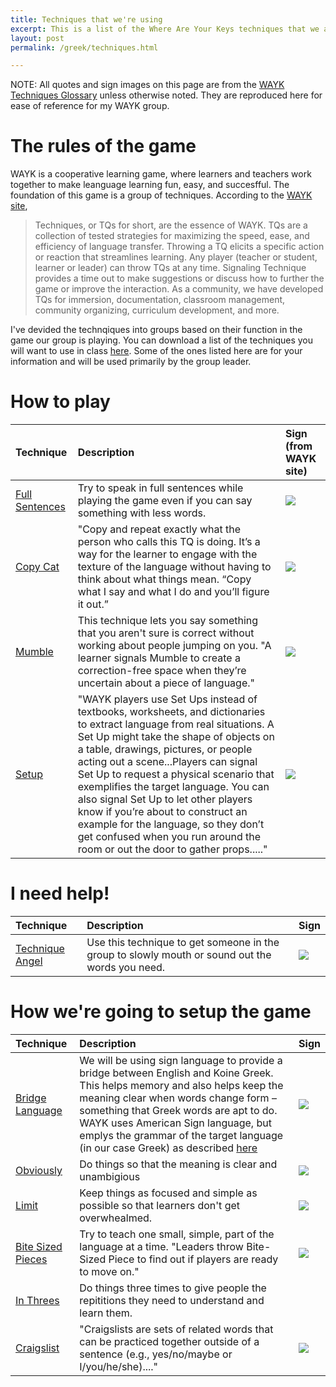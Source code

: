 ```yaml
---
title: Techniques that we're using
excerpt: This is a list of the Where Are Your Keys techniques that we are using in our class
layout: post
permalink: /greek/techniques.html

---
```


NOTE: All quotes and sign images on this page are from the [WAYK Techniques Glossary](https://whereareyourkeys.org/technique-glossary/) unless otherwise noted. They are reproduced here for ease of reference for my WAYK group.



# The rules of the game

WAYK is a cooperative learning game, where learners and teachers work together to make leanguage learning fun, easy, and succesfful. The foundation of this game is a group of techniques. According to the [WAYK site](http://whereareyourkeys.org/technique-glossary/#technique), 

> Techniques, or TQs for short, are the essence of WAYK. TQs are a collection of tested strategies for maximizing the speed, ease, and efficiency of language transfer. Throwing a TQ elicits a specific action or reaction that streamlines learning. Any player (teacher or student, learner or leader) can throw TQs at any time. Signaling Technique provides a time out to make suggestions or discuss how to further the game or improve the interaction. As a community, we have developed TQs for immersion, documentation, classroom management, community organizing, curriculum development, and more.

I've devided the technqiques into groups based on their function in the game our group is playing. You can download a list of the techniques you will want to use in class [here](/assets/techniques-handout.pdf). Some of the ones listed here are for your information and will be used primarily by the group leader.


# How to play

| Technique | Description | Sign (from WAYK site) |
|:--|:--|:--|
[Full Sentences](https://whereareyourkeys.org/tq-full-sentences/) | Try to speak in full sentences while playing the game even if you can say something with less words. | ![](https://whereareyourkeys.org/wp-content/uploads/2014/11/full-sentences.gif) |
|[Copy Cat](https://whereareyourkeys.org/7-copy-cat-the-top-20-wayk-techniques/)| "Copy and repeat exactly what the person who calls this TQ is doing. It’s a way for the learner to engage with the texture of the language without having to think about what things mean. “Copy what I say and what I do and you’ll figure it out.”   | ![](https://whereareyourkeys.org/wp-content/uploads/2014/11/full-sentences.gif) | 
| [Mumble](http://whereareyourkeys.org/technique-glossary/#mumble) | This technique lets you say something that you aren't sure is correct without working about people jumping on you. "A learner signals Mumble to create a correction-free space when they’re uncertain about a piece of language."  | ![](https://whereareyourkeys.org/wp-content/uploads/2014/09/mumble.gif)|
| [Setup](http://whereareyourkeys.org/technique-glossary/#setup) | "WAYK players use Set Ups instead of textbooks, worksheets, and dictionaries to extract language from real situations. A Set Up might take the shape of objects on a table, drawings, pictures, or people acting out a scene...Players can signal Set Up to request a physical scenario that exemplifies the target language. You can also signal Set Up to let other players know if you’re about to construct an example for the language, so they don’t get confused when you run around the room or out the door to gather props....." | ![](https://whereareyourkeys.org/wp-content/uploads/2014/09/set-up.gif)|


# I need help!

| Technique | Description | Sign | 
|:--|:--|:--|
[Technique Angel](https://whereareyourkeys.org/technique-angel/)| Use this technique to get someone in the group to slowly mouth or sound out the words you need.| ![](https://whereareyourkeys.org/wp-content/uploads/2017/10/Talia-Angeling-e1530780554114-225x300.jpg)  |



# How we're going to setup the game

| Technique | Description | Sign | 
|:--|:--|:--|
| [Bridge Language](http://whereareyourkeys.org/technique-glossary/#bridgelanguage) | We will be using sign language to provide a bridge between English and Koine Greek. This helps memory and also helps keep the meaning clear when words change form &ndash; something that Greek words are apt to do. WAYK uses American Sign language, but emplys the grammar of the target language (in our case Greek) as described [here](http://whereareyourkeys.org/technique-glossary/#signlanguage) | ![](https://whereareyourkeys.org/wp-content/uploads/2014/12/bridge-language.gif) | 
| [Obviously](http://whereareyourkeys.org/technique-glossary/#obviously) | Do things so that the meaning is clear and unambigious | ![](https://whereareyourkeys.org/wp-content/uploads/2014/09/obviously.gif) |
| [Limit](http://whereareyourkeys.org/technique-glossary/#limit) | Keep things as focused and simple as possible so that learners don't get overwhealmed. | ![](https://whereareyourkeys.org/wp-content/uploads/2014/09/limit.gif) |
| [Bite Sized Pieces](http://whereareyourkeys.org/technique-glossary/#bitesizedpiece) | Try to teach one small, simple, part of the language at a time. "Leaders throw Bite-Sized Piece to find out if players are ready to move on." | ![](https://whereareyourkeys.org/wp-content/uploads/2014/09/bite-sized-piece.gif) | 
[In Threes](http://whereareyourkeys.org/technique-glossary/#inthrees) | Do things three times to give people the repititions they need to understand and learn them. | |
| [Craigslist](http://whereareyourkeys.org/technique-glossary/#craigslist) | "Craigslists are sets of related words that can be practiced together outside of a sentence (e.g., yes/no/maybe or I/you/he/she)...." | ![](https://whereareyourkeys.org/wp-content/uploads/2014/09/craigs-list.gif) |
